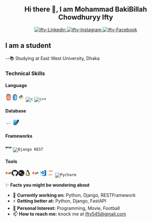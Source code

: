 <h2 align="center">Hi there 👋, I am Mohammad BakiBillah Chowdhuryy Ifty</h2>

<p align="center">
  <a href="https://www.linkedin.com/in/ifty-chowdhury-47b3901b4/" target="_blank">
  <img alt="ifty-Linkedin" src="https://cdn4.iconfinder.com/data/icons/social-messaging-ui-color-shapes-2-free/128/social-linkedin-circle-512.png" width="30" height="30" >
  </a>
  
  <a href="https://www.facebook.com/ifty.chowdhury.3" target="_blank">
  <img alt="ifty-Instagram" src="https://cdn4.iconfinder.com/data/icons/social-messaging-ui-color-shapes-2-free/128/social-facebook-circle-512.png" width="30" height="30" >
  </a>
 
  <a href="https://instagram.com/the_0ther_guy0?utm_source=qr" target="_blank">
  <img alt="ifty-Facebook" src="https://cdn4.iconfinder.com/data/icons/social-messaging-ui-color-shapes-2-free/128/social-instagram-circle-512.png" width="30" height="30" >
  </a>
</p>


## I am a student
--📚 Studying at East West University, Dhaka



### Technical Skills

#### Language

<code><img title="python" height="20" src="https://raw.githubusercontent.com/github/explore/80688e429a7d4ef2fca1e82350fe8e3517d3494d/topics/python/python.png"></code>  <code><img title="c" height="20" src="https://img.icons8.com/color/48/000000/c-programming.png"/></code> <code><img title="c++" height="20" src="https://github.com/isocpp/logos/blob/master/cpp_logo.png"/></code>
<img align="left" alt="HTML5" width="20px" src="https://raw.githubusercontent.com/github/explore/80688e429a7d4ef2fca1e82350fe8e3517d3494d/topics/html/html.png" />
<img align="left" alt="CSS3" width="20px" src="https://raw.githubusercontent.com/github/explore/80688e429a7d4ef2fca1e82350fe8e3517d3494d/topics/css/css.png" />

#### Database

 <code><img title="MySQL" height="20" src="https://raw.githubusercontent.com/github/explore/80688e429a7d4ef2fca1e82350fe8e3517d3494d/topics/mysql/mysql.png"></code>  <code><img title="SQLite" height="20" src="https://raw.githubusercontent.com/github/explore/2d218e3aa252dc90eef269b34eeec1fbd15dc07e/topics/sqlite/sqlite.png"></code>

#### Frameworks

<code><img title="Django" height="20" src="https://raw.githubusercontent.com/github/explore/80688e429a7d4ef2fca1e82350fe8e3517d3494d/topics/django/django.png"></code> <code><img title="Django REST" height="20" src="https://ksr-ugc.imgix.net/assets/011/705/984/4ea78430d3ad7dc88106a7b973248ba7_original.jpg?ixlib=rb-2.1.0&crop=faces&w=1552&h=873&fit=crop&v=1463687041&auto=format&frame=1&q=92&s=022bf4c5b7efa27ab20395c0da4eff7b"></code>

#### Tools

<code><img title="Linux" height="20" src="https://raw.githubusercontent.com/github/explore/80688e429a7d4ef2fca1e82350fe8e3517d3494d/topics/linux/linux.png"></code> <code><img title="git" height="20" src="https://raw.githubusercontent.com/github/explore/80688e429a7d4ef2fca1e82350fe8e3517d3494d/topics/git/git.png"></code> <code><img title="vs-code" height="20" src="https://raw.githubusercontent.com/github/explore/80688e429a7d4ef2fca1e82350fe8e3517d3494d/topics/visual-studio-code/visual-studio-code.png"></code> <code><img title="Jupyter Notebook"  height="20" src="https://raw.githubusercontent.com/github/explore/80688e429a7d4ef2fca1e82350fe8e3517d3494d/topics/jupyter-notebook/jupyter-notebook.png"></code> <code><img title="Pycharm" height="20" src="https://upload.wikimedia.org/wikipedia/commons/a/a1/PyCharm_Logo.svg"></code>
<img align="left" alt="Git" width="20px" src="https://raw.githubusercontent.com/github/explore/80688e429a7d4ef2fca1e82350fe8e3517d3494d/topics/git/git.png" />
<img align="left" alt="GitHub" width="20px" src="https://raw.githubusercontent.com/github/explore/78df643247d429f6cc873026c0622819ad797942/topics/github/github.png" />
<img align="left" alt="Terminal" width="20px" src="https://raw.githubusercontent.com/github/explore/80688e429a7d4ef2fca1e82350fe8e3517d3494d/topics/terminal/terminal.png" />


:sparkles: **Facts you might be wondering about**

- 🔭 **Currently working on:** Python, Django, RESTFramework
- ⚡ **Getting better at:** Python, Django, FastAPI
- :purple_heart: **Personal Interest:** Programming, Movie, Football
- 📫 **How to reach me:** knock me at ifty545@gmail.com